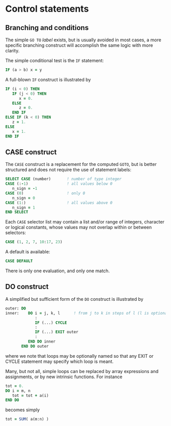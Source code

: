 # Control statements

## Branching and conditions

The simple `GO TO` *label* exists, but is usually avoided in most cases,
a more specific branching construct will accomplish the same logic with
more clarity.

The simple conditional test is the `IF` statement:

```f90
IF (a > b) x = y
```

A full-blown `IF` construct is illustrated by

```f90
IF (i < 0) THEN
   IF (j < 0) THEN
      x = 0.
   ELSE
      z = 0.
   END IF
ELSE IF (k < 0) THEN
   z = 1.
ELSE
   x = 1.
END IF
```

## CASE construct

The `CASE` construct is a replacement for the computed `GOTO`, but is
better structured and does not require the use of statement labels:

```f90
SELECT CASE (number)       ! number of type integer
CASE (:-1)                 ! all values below 0
   n_sign = -1
CASE (0)                   ! only 0
   n_sign = 0
CASE (1:)                  ! all values above 0
   n_sign = 1
END SELECT
```

Each `CASE` selector list may contain a list and/or range of integers,
character or logical constants, whose values may not overlap within or
between selectors:

```f90
CASE (1, 2, 7, 10:17, 23)
```

A default is available:

```f90
CASE DEFAULT
```

There is only one evaluation, and only one match.

## DO construct

A simplified but sufficient form of the `DO` construct is illustrated by

```f90
outer: DO
inner:    DO i = j, k, l      ! from j to k in steps of l (l is optional)
             :
             IF (...) CYCLE
             :
             IF (...) EXIT outer
             :
          END DO inner
       END DO outer
```

where we note that loops may be optionally named so that any EXIT or
CYCLE statement may specify which loop is meant.

Many, but not all, simple loops can be replaced by array expressions and
assignments, or by new intrinsic functions. For instance

```f90
tot = 0.
DO i = m, n
   tot = tot + a(i)
END DO
```

becomes simply

```f90
tot = SUM( a(m:n) )
```
